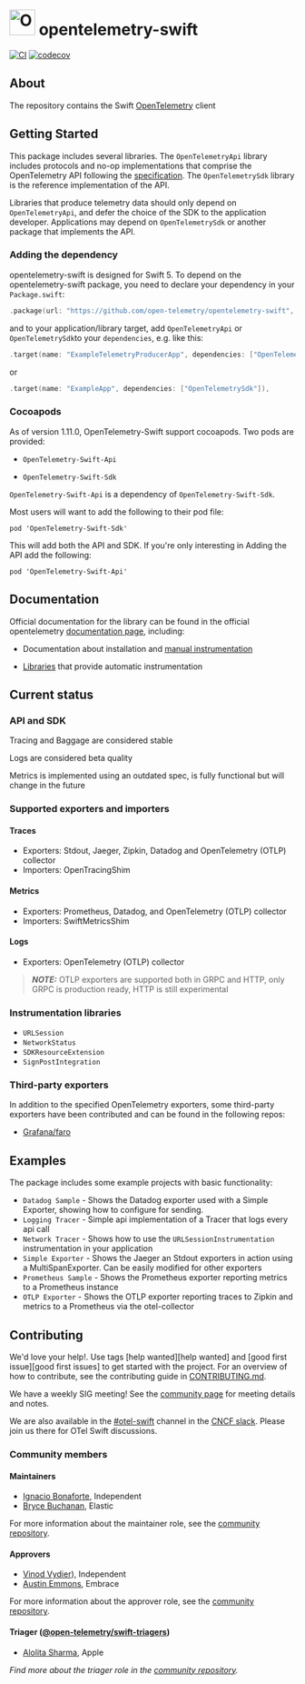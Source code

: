 # <img src="https://opentelemetry.io/img/logos/opentelemetry-logo-nav.png" alt="OpenTelemetry Icon" width="45" height=""> opentelemetry-swift

[![CI](https://github.com/open-telemetry/opentelemetry-swift/actions/workflows/BuildAndTest.yml/badge.svg)](https://github.com/open-telemetry/opentelemetry-swift/actions/workflows/BuildAndTest.yml?query=branch%3Amain+)
[![codecov](https://codecov.io/gh/open-telemetry/opentelemetry-swift/branch/master/graph/badge.svg)](https://codecov.io/gh/open-telemetry/opentelemetry-swift)

## About

The repository contains the Swift [OpenTelemetry](https://opentelemetry.io/) client

## Getting Started

This package includes several libraries. The `OpenTelemetryApi` library includes protocols and no-op implementations that comprise the OpenTelemetry API following the [specification](https://github.com/open-telemetry/opentelemetry-specification). The `OpenTelemetrySdk` library is the reference implementation of the API.

Libraries that produce telemetry data should only depend on `OpenTelemetryApi`, and defer the choice of the SDK to the application developer. Applications may depend on `OpenTelemetrySdk` or another package that implements the API.

### Adding the dependency

opentelemetry-swift is designed for Swift 5. To depend on the  opentelemetry-swift package, you need to declare your dependency in your `Package.swift`:

```swift
.package(url: "https://github.com/open-telemetry/opentelemetry-swift", from: "1.0.0"),
```

and to your application/library target, add `OpenTelemetryApi` or  `OpenTelemetrySdk`to your `dependencies`, e.g. like this:

```swift
.target(name: "ExampleTelemetryProducerApp", dependencies: ["OpenTelemetryApi"]),
```

or

```swift
.target(name: "ExampleApp", dependencies: ["OpenTelemetrySdk"]),
```

### Cocoapods

As of version 1.11.0, OpenTelemetry-Swift support cocoapods. 
Two pods are provided: 

- `OpenTelemetry-Swift-Api`

- `OpenTelemetry-Swift-Sdk`

`OpenTelemetry-Swift-Api` is a dependency of `OpenTelemetry-Swift-Sdk`. 

Most users will want to add the following to their pod file:

`pod 'OpenTelemetry-Swift-Sdk'`

This will add both the API and SDK. If you're only interesting in Adding the API add the following: 

`pod 'OpenTelemetry-Swift-Api'`

## Documentation

Official documentation for the library can be found in the official opentelemetry [documentation  page](https://opentelemetry.io/docs/instrumentation/swift/), including:

* Documentation about installation and [manual instrumentation](https://opentelemetry.io/docs/instrumentation/swift/manual/)

* [Libraries](https://opentelemetry.io/docs/instrumentation/swift/libraries/) that provide automatic instrumentation

## Current status

### API and SDK

Tracing and Baggage are considered stable

Logs are considered beta quality

Metrics is implemented using an outdated spec, is fully functional but will change in the future

### Supported exporters and importers

#### Traces

* Exporters: Stdout, Jaeger, Zipkin, Datadog and OpenTelemetry (OTLP) collector
* Importers: OpenTracingShim

#### Metrics

* Exporters: Prometheus, Datadog, and OpenTelemetry (OTLP) collector
* Importers: SwiftMetricsShim

#### Logs

* Exporters: OpenTelemetry (OTLP) collector

> **_NOTE:_** OTLP exporters are supported both in GRPC and HTTP, only GRPC is production ready, HTTP is still experimental

### Instrumentation libraries

* `URLSession`
* `NetworkStatus`
* `SDKResourceExtension`
* `SignPostIntegration`

### Third-party exporters
In addition to the specified OpenTelemetry exporters, some third-party exporters have been contributed and can be found in the following repos: 
* [Grafana/faro](https://github.com/grafana/faro-otel-swift-exporter)

## Examples

The package includes some example projects with basic functionality:

* `Datadog Sample` -  Shows the Datadog exporter used with a Simple Exporter, showing how to configure for sending.
* `Logging Tracer` -  Simple api implementation of a Tracer that logs every api call
* `Network Tracer` -  Shows how to use the `URLSessionInstrumentation` instrumentation in your application
* `Simple Exporter` - Shows the Jaeger an Stdout exporters in action using a MultiSpanExporter. Can be easily modified for other exporters
* `Prometheus Sample` - Shows the Prometheus exporter reporting metrics to a Prometheus instance
* `OTLP Exporter` - Shows the OTLP exporter reporting traces to Zipkin and metrics to a Prometheus via the otel-collector

## Contributing
We'd love your help!. Use tags [help wanted][help wanted] and
[good first issue][good first issues] to get started with the project. 
For an overview of how to contribute, see the contributing guide in [CONTRIBUTING.md](CONTRIBUTING.md).

We have a weekly SIG meeting! See the [community page](https://github.com/open-telemetry/community#swift-sdk) for meeting details and notes.

We are also available in the [#otel-swift](https://cloud-native.slack.com/archives/C01NCHR19SB) channel in the [CNCF slack](https://slack.cncf.io/). Please join us there for OTel Swift discussions.

### Community members

#### Maintainers

- [Ignacio Bonaforte](https://github.com/nachob), Independent
- [Bryce Buchanan](https://github.com/bryce-b), Elastic

For more information about the maintainer role, see the [community repository](https://github.com/open-telemetry/community/blob/main/guides/contributor/membership.md#maintainer).

#### Approvers

- [Vinod Vydier](https://github.com/vvydier)), Independent
- [Austin Emmons](https://github.com/atreat), Embrace

For more information about the approver role, see the [community repository](https://github.com/open-telemetry/community/blob/main/guides/contributor/membership.md#approver).

#### Triager ([@open-telemetry/swift-triagers](https://github.com/orgs/open-telemetry/teams/swift-triagers))

- [Alolita Sharma](https://github.com/alolita), Apple

*Find more about the triager role in the [community repository](https://github.com/open-telemetry/community/blob/main/guides/contributor/membership.md#triager).*


